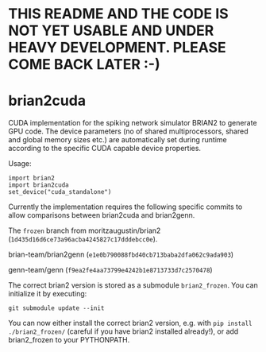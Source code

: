 # THIS README AND THE CODE IS NOT YET USABLE AND UNDER HEAVY DEVELOPMENT. PLEASE COME BACK LATER :-)
# brian2cuda
CUDA implementation for the spiking network simulator BRIAN2 to generate GPU code. The device parameters (no of shared multiprocessors, shared and global memory sizes etc.) are automatically set during runtime according to the specific CUDA capable device properties.

Usage: 
```
import brian2
import brian2cuda
set_device("cuda_standalone")
```

Currently the implementation requires the following specific commits to allow comparisons between brian2cuda and brian2genn.

The `frozen` branch from moritzaugustin/brian2 (```1d435d16d6ce73a96acba4245827c17dddebcc0e```).

brian-team/brian2genn (```e1e0b790088fbd40cb713baba2dfa062c9ada903```)

genn-team/genn (```f9ea2fe4aa73799e4242b1e8713733d7c2570478```)


The correct brian2 version is stored as a submodule `brian2_frozen`. You can initialize it by executing:
```
git submodule update --init
```

You can now either install the correct brian2 version, e.g. with `pip install ./brian2_frozen/` (careful if you have brian2 installed already!), or add brian2_frozen to your PYTHONPATH.
